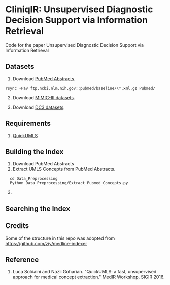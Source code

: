 # CliniqIR: Unsupervised Diagnostic Decision Support via Information Retrieval
Code for the paper Unsupervised Diagnostic Decision Support via Information Retrieval


## Datasets
1. Download [PubMed Abstracts](https://ftp.ncbi.nlm.nih.gov/pubmed/baseline/).

  ```
  rsync -Pav ftp.ncbi.nlm.nih.gov::pubmed/baseline/\*.xml.gz Pubmed/
  ```
  
2. Download [MIMIC-III datasets](https://mimic.mit.edu/docs/gettingstarted/).

3. Download [DC3 datasets](https://github.com/codiag-public/dc3).

## Requirements
1. [QuickUMLS](https://github.com/Georgetown-IR-Lab/QuickUMLS)

## Building the Index
1. Download PubMed Abstracts
2. Extract UMLS Concepts from PubMed Abstracts.

```
  cd Data_Preprocessing
  Python Data_Preprocessing/Extract_Pubmed_Concepts.py
  ```
3. 

## Searching the Index


## Credits
Some of the structure in this repo was adopted from https://github.com/ziy/medline-indexer


## Reference
1. Luca Soldaini and Nazli Goharian. "QuickUMLS: a fast, unsupervised approach for medical concept extraction." MedIR Workshop, SIGIR 2016.
